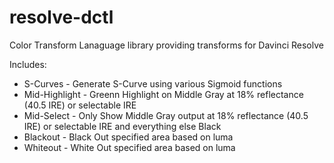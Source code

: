 # resolve-dctl
Color Transform Lanaguage library providing transforms for Davinci Resolve

Includes:

* S-Curves - Generate S-Curve using various Sigmoid functions
* Mid-Highlight - Greenn Highlight on Middle Gray at 18% reflectance (40.5 IRE) or selectable IRE
* Mid-Select - Only Show Middle Gray output at 18% reflectance (40.5 IRE) or selectable IRE and everything else Black
* Blackout - Black Out specified area based on luma
* Whiteout - White Out specified area based on luma
